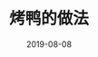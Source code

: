 ---
title: 烤鸭的做法
date: 2019-08-08
sidebar: 'auto'
categories:
 - notes
tags:
 - 鸭子
# keys:
#  - '123456'
# publish: false
---